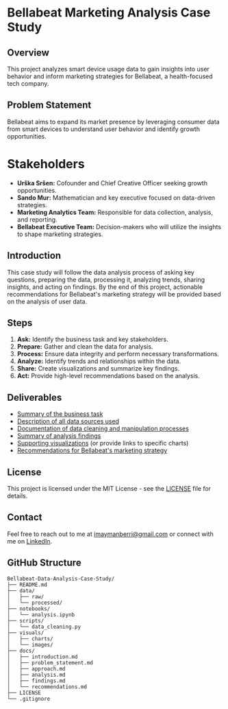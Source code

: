 # Bellabeat Marketing Analysis Case Study

## Overview
This project analyzes smart device usage data to gain insights into user behavior and inform marketing strategies for Bellabeat, a health-focused tech company.


## Problem Statement
Bellabeat aims to expand its market presence by leveraging consumer data from smart devices to understand user behavior and identify growth opportunities.


# Stakeholders
- **Urška Sršen:** Cofounder and Chief Creative Officer seeking growth opportunities.
- **Sando Mur:** Mathematician and key executive focused on data-driven strategies.
- **Marketing Analytics Team:** Responsible for data collection, analysis, and reporting.
- **Bellabeat Executive Team:** Decision-makers who will utilize the insights to shape marketing strategies.


## Introduction
This case study will follow the data analysis process of asking key questions, preparing the data, processing it, analyzing trends, sharing insights, and acting on findings. By the end of this project, actionable recommendations for Bellabeat's marketing strategy will be provided based on the analysis of user data.


## Steps
1. **Ask:** Identify the business task and key stakeholders.
2. **Prepare:** Gather and clean the data for analysis.
3. **Process:** Ensure data integrity and perform necessary transformations.
4. **Analyze:** Identify trends and relationships within the data.
5. **Share:** Create visualizations and summarize key findings.
6. **Act:** Provide high-level recommendations based on the analysis.


## Deliverables
- [Summary of the business task](docs/problem_statement.md)
- [Description of all data sources used](docs/introduction.md)
- [Documentation of data cleaning and manipulation processes](docs/approach.md)
- [Summary of analysis findings](docs/findings.md)
- [Supporting visualizations](visuals/charts/) (or provide links to specific charts)
- [Recommendations for Bellabeat's marketing strategy](docs/recommendations.md)


## License
This project is licensed under the MIT License - see the [LICENSE](LICENSE) file for details.


## Contact
Feel free to reach out to me at [imaymanberri@gmail.com](mailto:imaymanberri@gmail.com) or connect with me on [LinkedIn](https://www.linkedin.com/in/aberri).


## GitHub Structure
```
Bellabeat-Data-Analysis-Case-Study/
├── README.md
├── data/
│   ├── raw/
│   └── processed/
├── notebooks/
│   └── analysis.ipynb
├── scripts/
│   └── data_cleaning.py
├── visuals/
│   ├── charts/
│   └── images/
├── docs/
│   ├── introduction.md
│   ├── problem_statement.md
│   ├── approach.md
│   ├── analysis.md
│   ├── findings.md
│   └── recommendations.md
├── LICENSE
└── .gitignore
```
